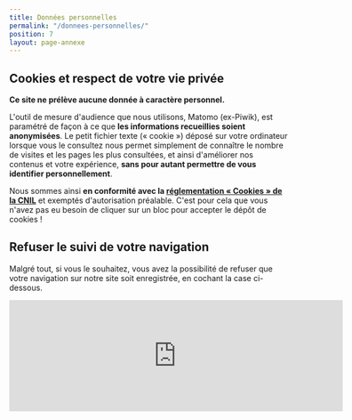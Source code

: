 ```yaml
---
title: Données personnelles
permalink: "/donnees-personnelles/"
position: 7
layout: page-annexe
---
```


## Cookies et respect de votre vie privée ##
**Ce site ne prélève aucune donnée à caractère personnel.**

L'outil de mesure d'audience que nous utilisons, Matomo (ex-Piwik), est paramétré de façon à ce que **les informations recueillies soient anonymisées**. Le petit fichier texte (« cookie ») déposé sur votre ordinateur lorsque vous le consultez nous permet simplement de connaître le nombre de visites et les pages les plus consultées, et ainsi d'améliorer nos contenus et votre expérience, **sans pour autant permettre de vous identifier personnellement**. 

Nous sommes ainsi **en conformité avec la [réglementation « Cookies » de la CNIL](https://www.cnil.fr/fr/solutions-pour-les-cookies-de-mesure-daudience)** et exemptés d'autorisation préalable. C'est pour cela que vous n'avez pas eu besoin de cliquer sur un bloc pour accepter le dépôt de cookies ! 


## Refuser le suivi de votre navigation ##
Malgré tout, si vous le souhaitez, vous avez la possibilité de refuser que votre navigation sur notre site soit enregistrée, en cochant la case ci-dessous.

<iframe style="border: 0; height: 200px; width: 600px;" src="https://stats.data.gouv.fr/index.php?module=CoreAdminHome&action=optOut&language=fr&fontSize=1rem&fontFamily=%22Open%20Sans%22"></iframe>

